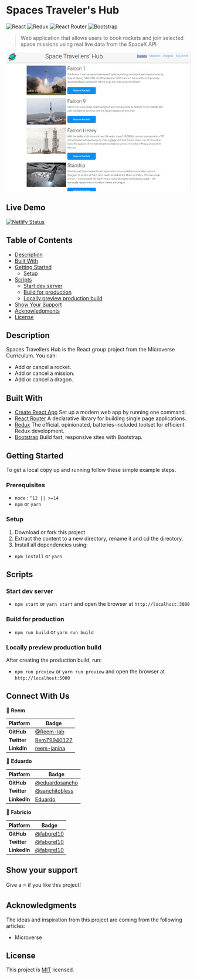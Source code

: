 # Spaces Traveler's Hub

![React](https://img.shields.io/badge/-React-61DAFB?logo=react&logoColor=white&style=for-the-badge)
![Redux](https://img.shields.io/badge/redux-%23593d88.svg?style=for-the-badge&logo=redux&logoColor=white)
![React Router](https://img.shields.io/badge/React_Router-CA4245?style=for-the-badge&logo=react-router&logoColor=white)
![Bootstrap](https://img.shields.io/badge/bootstrap-%23563D7C.svg?style=for-the-badge&logo=bootstrap&logoColor=white)

> Web application that allows users to book rockets and join selected space missions using real live data from the SpaceX API

![screenshot](./src/assets/images/app_screenshot.gif)

## Live Demo
[![Netlify Status](https://api.netlify.com/api/v1/badges/a87da86c-4b5b-4da9-aa99-b931a84e5afd/deploy-status)](https://app.netlify.com/sites/space-travels-hub/deploys)

## Table of Contents

- [Description](#description)
- [Built With](#built-with)
- [Getting Started](#getting-started)
  - [Setup](#setup)
- [Scripts](#scripts)
  - [Start dev server](#start-dev-server)
  - [Build for production](#Build-for-production)
  - [Locally preview production build](#Locally-preview-production-build)
- [Show Your Support](#how-your-support)
- [Acknowledgments](#acknowledgments)
- [License](#license)

## Description

Spaces Travellers Hub is the React group project from the Microverse Curriculum. You can:

- Add or cancel a rocket.
- Add or cancel a mission.
- Add or cancel a dragon.

## Built With

- [Create React App](https://create-react-app.dev/) Set up a modern web app by running one command.
- [React Router](https://reactrouter.com/) A declarative library for building single page applications.
- [Redux](https://redux-toolkit.js.org/) The official, opinionated, batteries-included toolset for efficient Redux development.
- [Bootstrap](https://getbootstrap.com/) Build fast, responsive sites with Bootstrap.

## Getting Started

To get a local copy up and running follow these simple example steps.

### Prerequisites

- `node` : `^12 || >=14`
- `npm` or `yarn`

### Setup

1. Download or fork this project
2. Extract the content to a new directory, rename it and cd the directory.
3. Install all dependencies using:

- `npm install` or `yarn`

## Scripts

### Start dev server

- `npm start` or `yarn start` and open the browser at `http://localhost:3000`

### Build for production

- `npm run build` or `yarn run build`

### Locally preview production build

After creating the production build, run:

- `npm run preview` or `yarn run preview` and open the browser at `http://localhost:5000`

## Connect With Us

👤 **Reem**

 Platform | Badge |
 --- | --- |
 **GitHub**  | [@Reem-lab](https://github.com/Reem-lab)
 **Twitter** | [Rem79940127](https://twitter.com/Rem79940127)
 **LinkdIn** | [reem-janina](https://www.linkedin.com/in/reem-janina-ab74ab21a/)

👤 **Eduardo**

 Platform | Badge |
 --- | --- |
 **GitHub**  | [@eduardosancho](https://github.com/eduardosancho)
 **Twitter** | [@sanchitobless](https://twitter.com/sanchitobless)
 **LinkedIn** | [Eduardo](https://www.linkedin.com/in/eduardo-sancho-043641181/)

👤 **Fabricio**

Platform | Badge |
 --- | --- |
 **GitHub**  | [@fabgrel10](https://github.com/fabgrel10)
 **Twitter** | [@fabgrel10](https://twitter.com/fabgrel10)
 **LinkedIn** | [@fabgrel10](https://www.linkedin.com/in/fabgrel10/)

## Show your support

Give a ⭐️ if you like this project!

## Acknowledgments

The ideas and inspiration from this project are coming from the following articles:

- Microverse

## License

This project is [MIT](./MIT.md) licensed.